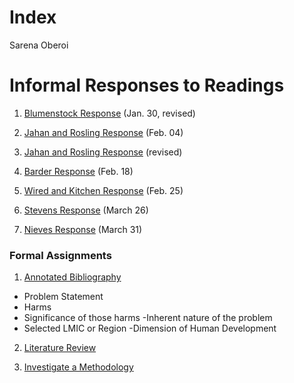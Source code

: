 # Index

Sarena Oberoi

# Informal Responses to Readings

1. [Blumenstock Response](https://sarenaoberoi.github.io/Workshop1/blumenstock) (Jan. 30, revised)  

2. [Jahan and Rosling Response](https://sarenaoberoi.github.io/Workshop1/jahan) (Feb. 04)

3. [Jahan and Rosling Response](https://sarenaoberoi.github.io/Workshop1/jahanrevised) (revised)

4. [Barder Response](https://sarenaoberoi.github.io/Workshop1/barder) (Feb. 18)

5. [Wired and Kitchen Response](https://sarenaoberoi.github.io/Workshop1/wired) (Feb. 25)

6. [Stevens Response](https://sarenaoberoi.github.io/Workshop1/stevens) (March 26)

7. [Nieves Response](https://sarenaoberoi.github.io/Workshop1/nieves) (March 31)


### Formal Assignments

1. [Annotated Bibliography](https://sarenaoberoi.github.io/Workshop1/assignment1)
- Problem Statement
 - Harms
 - Significance of those harms
 -Inherent nature of the problem 
- Selected LMIC or Region 
-Dimension of Human Development 

2. [Literature Review](https://sarenaoberoi.github.io/Workshop1/literaturereview) 

3. [Investigate a Methodology](https://sarenaoberoi.github.io/Workshop1/assignment3)
